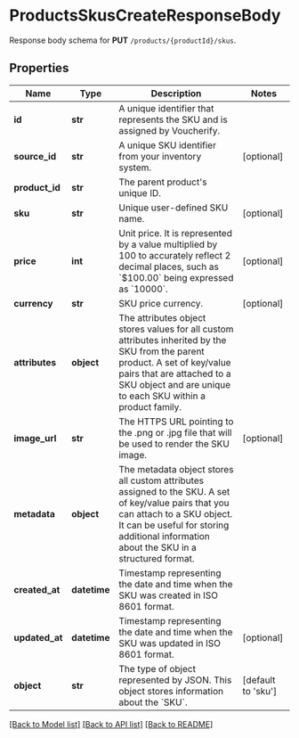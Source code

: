# ProductsSkusCreateResponseBody

Response body schema for **PUT** `/products/{productId}/skus`.

## Properties
Name | Type | Description | Notes
------------ | ------------- | ------------- | -------------
**id** | **str** | A unique identifier that represents the SKU and is assigned by Voucherify. | 
**source_id** | **str** | A unique SKU identifier from your inventory system. | [optional] 
**product_id** | **str** | The parent product&#39;s unique ID. | 
**sku** | **str** | Unique user-defined SKU name. | [optional] 
**price** | **int** | Unit price. It is represented by a value multiplied by 100 to accurately reflect 2 decimal places, such as &#x60;$100.00&#x60; being expressed as &#x60;10000&#x60;. | [optional] 
**currency** | **str** | SKU price currency. | [optional] 
**attributes** | **object** | The attributes object stores values for all custom attributes inherited by the SKU from the parent product. A set of key/value pairs that are attached to a SKU object and are unique to each SKU within a product family. | 
**image_url** | **str** | The HTTPS URL pointing to the .png or .jpg file that will be used to render the SKU image. | [optional] 
**metadata** | **object** | The metadata object stores all custom attributes assigned to the SKU. A set of key/value pairs that you can attach to a SKU object. It can be useful for storing additional information about the SKU in a structured format. | 
**created_at** | **datetime** | Timestamp representing the date and time when the SKU was created in ISO 8601 format. | 
**updated_at** | **datetime** | Timestamp representing the date and time when the SKU was updated in ISO 8601 format. | [optional] 
**object** | **str** | The type of object represented by JSON. This object stores information about the &#x60;SKU&#x60;. | [default to 'sku']

[[Back to Model list]](../README.md#documentation-for-models) [[Back to API list]](../README.md#documentation-for-api-endpoints) [[Back to README]](../README.md)


